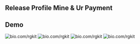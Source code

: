 ## Release Profile Mine & Ur Payment

## Demo
![bio.com/rgkit](https://i.imgur.com/nozxjTY.png)
![bio.com/rgkit](https://i.imgur.com/gptbRSg.png)
![bio.com/rgkit](https://i.imgur.com/NoSk1FM.png)
![bio.com/rgkit](https://i.imgur.com/MFyzp4k.png)
